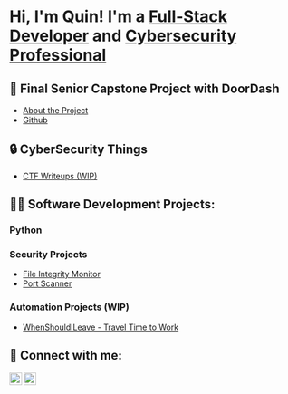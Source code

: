 <h1>Hi, I'm Quin! I'm a <a href="https://github.com/quin-baebler"> Full-Stack Developer</a> and <a href="https://www.linkedin.com/in/quin-baebler">Cybersecurity Professional</a></h1>


<h2>📖 Final Senior Capstone Project with DoorDash </h2>
<ul>
  <li><a href="https://ischool.uw.edu/capstone/projects/2024/mass-delivery-integration-doordash">About the Project</a></li>
  <li><a href="https://github.com/quin-baebler/TurboTaste">Github</a></li>
</ul>

<h2>🔒 CyberSecurity Things </h2>
 <ul>
   <li><a href="https://github.com/quin-baebler/CTF-Writeups">CTF Writeups (WIP)</a></li> 
 </ul>
<h2>👨‍💻 Software Development Projects:</h2>
<h3>Python</h3>
<h3>Security Projects</h3>
   <ul>
      <li><a href="https://github.com/quin-baebler/FileIntegrityMonitor">File Integrity Monitor</a></li>
      <li><a href="https://github.com/quin-baebler/PortScanner">Port Scanner</a></li>
    </ul>
<h3>Automation Projects (WIP)</h3>
  <ul>
      <li><a href="https://github.com/quin-baebler/WhenShouldILeave">WhenShouldILeave - Travel Time to Work </a></li>
  </ul>

<h2> 🤳 Connect with me:</h2>

<a href="https://www.linkedin.com/in/quin-baebler">
  <img align="left" alt="QuinBaebler | LinkedIn" width="22px" src="https://cdn.jsdelivr.net/npm/simple-icons@v3/icons/linkedin.svg" />
</a>
<a href="mailto:qbaebler19@gmail.com">
  <img align="left" alt="QuinBaebler | Gmail" width="22px" src="https://cdn.jsdelivr.net/npm/simple-icons@3.13.0/icons/gmail.svg" />
</a>

